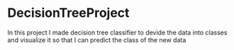 # DecisionTreeProject
In this project I made decision tree classifier to devide the data into classes and visualize it so that I can predict the class of the new data
